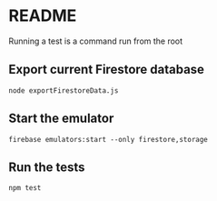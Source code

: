 # README

Running a test is a command run from the root

## Export current Firestore database

```
node exportFirestoreData.js
```

## Start the emulator

```
firebase emulators:start --only firestore,storage
```

## Run the tests

```
npm test
```
